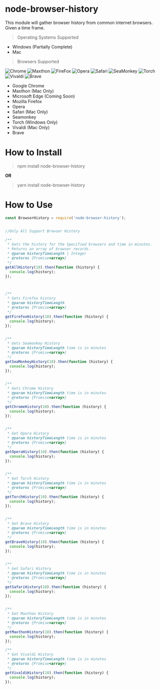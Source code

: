 # node-browser-history

This module will gather browser history from common internet browsers. Given a time frame.
> Operating Systems Supported

* Windows (Partially Complete)
* Mac

> Browsers Supported

![Chrome](https://i.imgur.com/SgiX8bb.png)
![Maxthon](https://i.imgur.com/D2rD9CV.png)
![FireFox](https://i.imgur.com/Xy4ZZTT.png)
![Opera](https://i.imgur.com/VVYCBQW.png)
![Safari](https://i.imgur.com/AZYxynY.png)
![SeaMonkey](https://i.imgur.com/OgTBYE8.png)
![Torch](https://i.imgur.com/9xB5ReO.png)
![Vivaldi](https://i.imgur.com/GTy9hXK.png)
![Brave](https://i.imgur.com/SEWgLIJ.png)

* Google Chrome
* Maxthon (Mac Only)
* Microsoft Edge (Coming Soon)
* Mozilla Firefox
* Opera
* Safari (Mac Only)
* Seamonkey
* Torch (Windows Only)
* Vivaldi (Mac Only)
* Brave

# How to Install

> npm install node-browser-history

**OR**

> yarn install node-browser-history

# How to Use

```javascript
const BrowserHistory = require('node-browser-history');


//Only All Support Browser History

/**
 * Gets the history for the Specified browsers and time in minutes.
 * Returns an array of browser records.
 * @param historyTimeLength | Integer
 * @returns {Promise<array>}
 */
getAllHistory(10).then(function (history) {
  console.log(history);
});



/**
 * Gets Firefox history
 * @param historyTimeLength
 * @returns {Promise<array>}
 */
getFirefoxHistory(10).then(function (history) {
  console.log(history);
});


/**
 * Gets Seamonkey History
 * @param historyTimeLength time is in minutes
 * @returns {Promise<array>}
 */
getSeaMonkeyHistory(10).then(function (history) {
  console.log(history);
});


/**
 * Gets Chrome History
 * @param historyTimeLength time is in minutes
 * @returns {Promise<array>}
 */
getChromeHistory(10).then(function (history) {
  console.log(history);
});


/**
 * Get Opera History
 * @param historyTimeLength time is in minutes
 * @returns {Promise<array>}
 */
getOperaHistory(10).then(function (history) {
  console.log(history);
});


/**
 * Get Torch History
 * @param historyTimeLength time is in minutes
 * @returns {Promise<array>}
 */
getTorchHistory(10).then(function (history) {
  console.log(history);
});


/**
 * Get Brave History
 * @param historyTimeLength time is in minutes
 * @returns {Promise<array>}
 */
getBraveHistory(10).then(function (history) {
  console.log(history);
});


/**
 * Get Safari History
 * @param historyTimeLength time is in minutes
 * @returns {Promise<array>}
 */
getSafariHistory(10).then(function (history) {
  console.log(history);
});


/**
 * Get Maxthon History
 * @param historyTimeLength time is in minutes
 * @returns {Promise<array>}
 */
getMaxthonHistory(10).then(function (history) {
  console.log(history);
});

/**
 * Get Vivaldi History
 * @param historyTimeLength time is in minutes
 * @returns {Promise<array>}
 */
getVivaldiHistory(10).then(function (history) {
  console.log(history);
});
```
